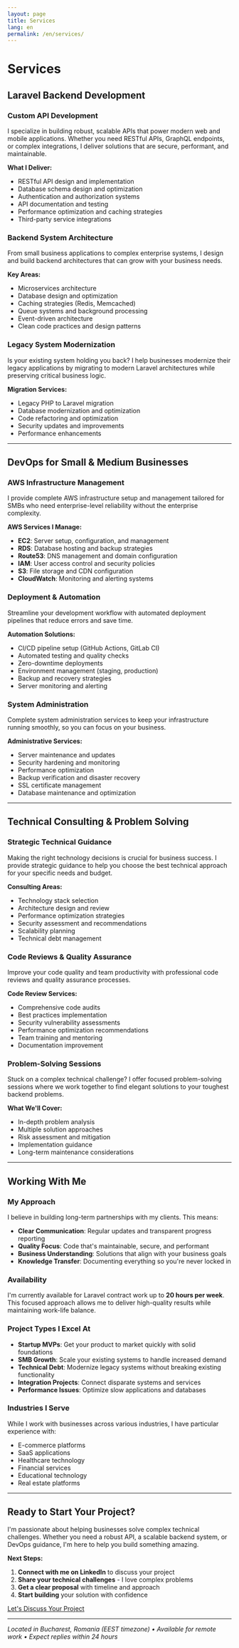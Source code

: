 ```yaml
---
layout: page
title: Services
lang: en
permalink: /en/services/
---
```


# Services

## Laravel Backend Development

### Custom API Development
I specialize in building robust, scalable APIs that power modern web and mobile applications. Whether you need RESTful APIs, GraphQL endpoints, or complex integrations, I deliver solutions that are secure, performant, and maintainable.

**What I Deliver:**
- RESTful API design and implementation
- Database schema design and optimization
- Authentication and authorization systems
- API documentation and testing
- Performance optimization and caching strategies
- Third-party service integrations

### Backend System Architecture
From small business applications to complex enterprise systems, I design and build backend architectures that can grow with your business needs.

**Key Areas:**
- Microservices architecture
- Database design and optimization
- Caching strategies (Redis, Memcached)
- Queue systems and background processing
- Event-driven architecture
- Clean code practices and design patterns

### Legacy System Modernization
Is your existing system holding you back? I help businesses modernize their legacy applications by migrating to modern Laravel architectures while preserving critical business logic.

**Migration Services:**
- Legacy PHP to Laravel migration
- Database modernization and optimization
- Code refactoring and optimization
- Security updates and improvements
- Performance enhancements

---

## DevOps for Small & Medium Businesses

### AWS Infrastructure Management
I provide complete AWS infrastructure setup and management tailored for SMBs who need enterprise-level reliability without the enterprise complexity.

**AWS Services I Manage:**
- **EC2**: Server setup, configuration, and management
- **RDS**: Database hosting and backup strategies
- **Route53**: DNS management and domain configuration
- **IAM**: User access control and security policies
- **S3**: File storage and CDN configuration
- **CloudWatch**: Monitoring and alerting systems

### Deployment & Automation
Streamline your development workflow with automated deployment pipelines that reduce errors and save time.

**Automation Solutions:**
- CI/CD pipeline setup (GitHub Actions, GitLab CI)
- Automated testing and quality checks
- Zero-downtime deployments
- Environment management (staging, production)
- Backup and recovery strategies
- Server monitoring and alerting

### System Administration
Complete system administration services to keep your infrastructure running smoothly, so you can focus on your business.

**Administrative Services:**
- Server maintenance and updates
- Security hardening and monitoring
- Performance optimization
- Backup verification and disaster recovery
- SSL certificate management
- Database maintenance and optimization

---

## Technical Consulting & Problem Solving

### Strategic Technical Guidance
Making the right technology decisions is crucial for business success. I provide strategic guidance to help you choose the best technical approach for your specific needs and budget.

**Consulting Areas:**
- Technology stack selection
- Architecture design and review
- Performance optimization strategies
- Security assessment and recommendations
- Scalability planning
- Technical debt management

### Code Reviews & Quality Assurance
Improve your code quality and team productivity with professional code reviews and quality assurance processes.

**Code Review Services:**
- Comprehensive code audits
- Best practices implementation
- Security vulnerability assessments
- Performance optimization recommendations
- Team training and mentoring
- Documentation improvement

### Problem-Solving Sessions
Stuck on a complex technical challenge? I offer focused problem-solving sessions where we work together to find elegant solutions to your toughest backend problems.

**What We'll Cover:**
- In-depth problem analysis
- Multiple solution approaches
- Risk assessment and mitigation
- Implementation guidance
- Long-term maintenance considerations

---

## Working With Me

### My Approach
I believe in building long-term partnerships with my clients. This means:
- **Clear Communication**: Regular updates and transparent progress reporting
- **Quality Focus**: Code that's maintainable, secure, and performant
- **Business Understanding**: Solutions that align with your business goals
- **Knowledge Transfer**: Documenting everything so you're never locked in

### Availability
I'm currently available for Laravel contract work up to **20 hours per week**. This focused approach allows me to deliver high-quality results while maintaining work-life balance.

### Project Types I Excel At
- **Startup MVPs**: Get your product to market quickly with solid foundations
- **SMB Growth**: Scale your existing systems to handle increased demand
- **Technical Debt**: Modernize legacy systems without breaking existing functionality
- **Integration Projects**: Connect disparate systems and services
- **Performance Issues**: Optimize slow applications and databases

### Industries I Serve
While I work with businesses across various industries, I have particular experience with:
- E-commerce platforms
- SaaS applications
- Healthcare technology
- Financial services
- Educational technology
- Real estate platforms

---

## Ready to Start Your Project?

I'm passionate about helping businesses solve complex technical challenges. Whether you need a robust API, a scalable backend system, or DevOps guidance, I'm here to help you build something amazing.

**Next Steps:**
1. **Connect with me on LinkedIn** to discuss your project
2. **Share your technical challenges** - I love complex problems
3. **Get a clear proposal** with timeline and approach
4. **Start building** your solution with confidence

<div class="contact-section">
  <a href="https://www.linkedin.com/in/andrei-ciuculescu-021b9449/" class="linkedin-button" target="_blank">Let's Discuss Your Project</a>
</div>

---

*Located in Bucharest, Romania (EEST timezone) • Available for remote work • Expect replies within 24 hours*